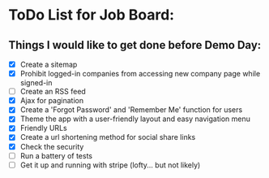 # ToDo List for Job Board:

## Things I would like to get done before Demo Day:
- [x] Create a sitemap
- [x] Prohibit logged-in companies from accessing new company page while signed-in
- [ ] Create an RSS feed
- [x] Ajax for pagination
- [x] Create a 'Forgot Password' and 'Remember Me' function for users
- [x] Theme the app with a user-friendly layout and easy navigation menu
- [x] Friendly URLs
- [x] Create a url shortening method for social share links
- [x] Check the security
- [ ] Run a battery of tests
- [ ] Get it up and running with stripe (lofty... but not likely)

